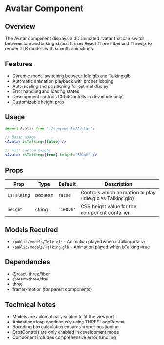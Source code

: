 # Avatar Component

## Overview
The Avatar component displays a 3D animated avatar that can switch between idle and talking states. It uses React Three Fiber and Three.js to render GLB models with smooth animations.

## Features
- Dynamic model switching between Idle.glb and Talking.glb
- Automatic animation playback with proper looping
- Auto-scaling and positioning for optimal display
- Error handling and loading states
- Development controls (OrbitControls in dev mode only)
- Customizable height prop

## Usage

```jsx
import Avatar from './components/Avatar';

// Basic usage
<Avatar isTalking={false} />

// With custom height
<Avatar isTalking={true} height="500px" />
```

## Props

| Prop | Type | Default | Description |
|------|------|---------|-------------|
| `isTalking` | boolean | `false` | Controls which animation to play (Idle.glb vs Talking.glb) |
| `height` | string | `'100vh'` | CSS height value for the component container |

## Models Required
- `/public/models/Idle.glb` - Animation played when isTalking=false
- `/public/models/Talking.glb` - Animation played when isTalking=true

## Dependencies
- @react-three/fiber
- @react-three/drei
- three
- framer-motion (for parent components)

## Technical Notes
- Models are automatically scaled to fit the viewport
- Animations loop continuously using THREE.LoopRepeat
- Bounding box calculation ensures proper positioning
- OrbitControls are only enabled in development mode
- Component includes comprehensive error handling
